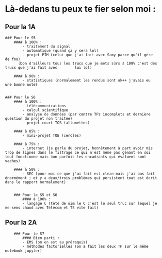 # Là-dedans tu peux te fier selon moi :
  ## Pour la 1A
	### Pour le S5
  	 	#### à 100% :
  	 	  	- traitement du signal
  	 	  	- automatique (quand ça y sera lol)
  	 	  	- projet PIM (celui que j'ai fait avec Samy parce qu'il gère de fou)
  	 	  (bon d'ailleurs tous les trucs que je mets sûrs à 100% c'est des trucs que j'ai fait avec        lui lol)
  	 	  
  		#### à 90% :
  	 	  	- statistiques (normalement les rendus sont ok++ j'avais eu une bonne note)
  	 	  
  	 	  
	### Pour le S6
		#### à 100% :
  	 	  	- télécommunications
  	 	  	- calcul scientifique
  	 	  	- analyse de données (par contre TPs incomplets et dernière question du projet non traitée)
  	 	  	- projet court TOB (allumettes)
  	 	
  	 	#### à 85% :
  	 		- mini-projet TOB (cercles)
  	 	  
  	 	#### à 75% :
  	 	  	- internet (je parle du projet, honnêtement à part avoir mis trop de lignes dans le filtrage ce qui n'est même pas gênant en soi tout fonctionne mais bon parfois les encadrants qui évaluent sont vaches)
  	 	
  	 	#### à 50% :
  	 	  	- SEC (pour moi ce que j'ai fait est clean mais j'ai pas fait énormément ; et y a deux/trois problèmes qui persistent tout est écrit dans le rapport normalement)
  
  
    	### Pour le S5 et S6
      		#### à 100% :
  	 		- langage C (tête de oim le C c'est le seul truc sur lequel je me sens chaud avec Télécom et TS vite fait)
	 	  

  ## Pour la 2A
    	### Pour le S7
      		#### Bien parti :
			- EMS (on en est au prérequis)
			- méthodes factorielles (on a fait les deux TP sur le même notebook jupyter)

